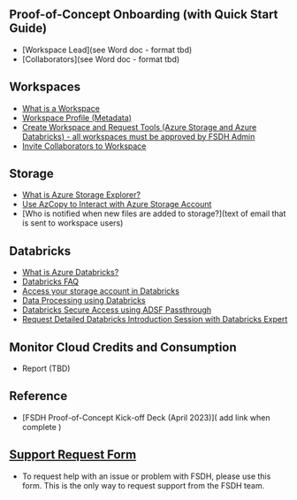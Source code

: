 ## Proof-of-Concept Onboarding (with Quick Start Guide) 
- [Workspace Lead](see Word doc - format tbd)
- [Collaborators](see Word doc - format tbd)
     
## Workspaces
- [What is a Workspace](/UserGuide/Workspace/Workspace.md)
- [Workspace Profile (Metadata)](/UserGuide/Workspace/Workspace-Profile-Metadata.md)
- [Create Workspace and Request Tools (Azure Storage and Azure Databricks) - all workspaces must be approved by FSDH Admin]()
- [Invite Collaborators to Workspace]() 
  
## Storage
- [What is Azure Storage Explorer?](/UserGuide/Storage/Datahub-AzureStorage.md)
- [Use AzCopy to Interact with Azure Storage Account](/UserGuide/Storage/Use-AzCopy.md)
- [Who is notified when new files are added to storage?](text of email that is sent to workspace users)

## Databricks
- [What is Azure Databricks?](/UserGuide/Databricks/Databricks.md)
- [Databricks FAQ](/UserGuide/Databricks/Databricks-FAQ.md)
- [Access your storage account in Databricks](/UserGuide/Databricks/Access-your-storage-account-in-Databricks.md)
- [Data Processing using Databricks](/UserGuide/Databricks/Data-Processing-using-Databricks.md)
- [Databricks Secure Access using ADSF Passthrough](/UserGuide/Databricks/Databricks---Secure-Access-using-ADSF-Passthrough.md)
- [Request Detailed Databricks Introduction Session with Databricks Expert](/UserGuide/Databricks/Request-databricks-session.md)

## Monitor Cloud Credits and Consumption
- Report (TBD)
  
## Reference
- [FSDH Proof-of-Concept Kick-off Deck (April 2023)]( add link when complete ) 

## [Support Request Form](https://forms.office.com/r/zk82ehvUtv) 
- To request help with an issue or problem with FSDH, please use this form. This is the only way to request support from the FSDH team.



